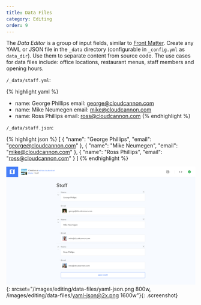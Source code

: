 ```yaml
---
title: Data Files
category: Editing
order: 9
---
```


The *Data Editor* is a group of input fields, similar to [Front Matter](/editing/front-matter/). Create any YAML or JSON file in the `_data` directory (configurable in `_config.yml` as `data_dir`). Use them to separate content from source code. The use cases for data files include: office locations, restaurant menus, staff members and opening hours.

`/_data/staff.yml`:

{% highlight yaml %}
- name: George Phillips
  email: george@cloudcannon.com
- name: Mike Neumegen
  email: mike@cloudcannon.com
- name: Ross Phillips
  email: ross@cloudcannon.com
{% endhighlight %}

`/_data/staff.json`:

{% highlight json %}
[
  {
    "name": "George Phillips",
    "email": "george@cloudcannon.com"
  },
  {
    "name": "Mike Neumegen",
    "email": "mike@cloudcannon.com"
  },
  {
    "name": "Ross Phillips",
    "email": "ross@cloudcannon.com"
  }
]
{% endhighlight %}

![YAML/JSON interface](/images/editing/data-files/yaml-json.png){: srcset="/images/editing/data-files/yaml-json.png 800w, /images/editing/data-files/yaml-json@2x.png 1600w"}{: .screenshot}
